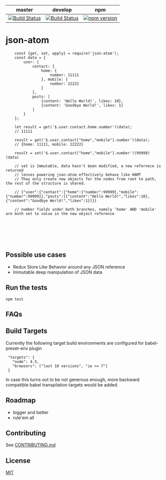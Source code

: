 master|develop|npm
---|---|---
[![Build Status](https://travis-ci.org/sdawood/json-atom.svg?branch=master)](https://travis-ci.org/sdawood/json-atom)|[![Build Status](https://travis-ci.org/sdawood/json-atom.svg?branch=develop)](https://travis-ci.org/sdawood/json-atom)|[![npm version](https://badge.fury.io/js/json-atom.svg)](https://badge.fury.io/js/json-atom)

# json-atom
```
    const {get, set, apply} = require('json-atom');
    const data = {
        user: {
            contact: {
                home: {
                    number: 11111
                }, mobile: {
                    number: 22222
                }
            },
            posts: [
                {content: 'Hello World!', likes: 10},
                {content: 'Goodbye World!', likes: 1}
            ]
        }
    };

    let result = get('$.user.contact.home.number')(data);
    // 11111

    result = get('$.user.contact["home","mobile"].number')(data);
    // {home: 11111, mobile: 22222}

    result = set('$.user.contact["home","mobile"].number')(99999)(data)

    // set is Immutable, data hasn't been modified, a new refernece is returned
    // lenses powering json-atom effectively behave like HAMT
    // They only create new objects for the nodes from root to path, the rest of the structure is shared.

    // {"user":{"contact":{"home":{"number":99999},"mobile":{"number":99999}},"posts":[{"content":"Hello World!","likes":10},{"content":"Goodbye World!","likes":1}]}}

    // number fields under both branches, namely 'home' AND 'mobile' are both set to value in the new object reference







```

## Possible use cases
- Redux Store Like Behavior around any JSON reference
- Immutable deep manipulation of JSON data

## Run the tests

  ```
  npm test
  ```

## FAQs

## Build Targets
Currently the following target build environments are configured for babel-preset-env plugin
```
 "targets": {
   "node": 4.3,
   "browsers": ["last 10 versions", "ie >= 7"]
 }
```
In case this turns out to be not generous enough, more backward compatible babel transpilation targets would be added.

## Roadmap

- bigger and better
- rule'em all

## Contributing
See [CONTRIBUTING.md](CONTRIBUTING.md)

## License

[MIT](LICENSE)
